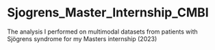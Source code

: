 # Sjogrens_Master_Internship_CMBI
The analysis I performed on multimodal datasets from patients with Sjögrens syndrome for my Masters internship (2023)
